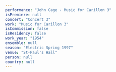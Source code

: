 ```yaml
---
performance: "John Cage - Music for Carillon 3"
isPremiere: null
concert: "Concert 3"
work: "Music for Carillon 3"
isCommission: false
isResidency: false
work_year: "1954"
ensemble: null
season: "Electric Spring 1997"
venue: "St-Paul's Hall"
person: null
country: null
---
```


